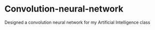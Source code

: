 # Convolution-neural-network
Designed a convolution neural network for my Artificial Intelligence class
